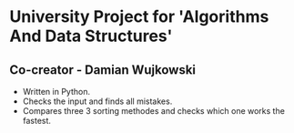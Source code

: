# University Project for 'Algorithms And Data Structures'
## Co-creator - Damian Wujkowski
- Written in Python.
- Checks the input and finds all mistakes.
- Compares three 3 sorting methodes and checks which one works the fastest.
